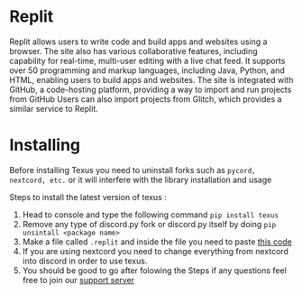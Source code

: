 # Replit
Replit allows users to write code and build apps and websites using a browser. The site also has various collaborative features, 
including capability for real-time, multi-user editing with a live chat feed. It supports over 50 programming and markup languages, including Java, Python, and HTML, enabling users to build apps and websites. 
The site is integrated with GitHub, a code-hosting platform, providing a way to import and run projects from GitHub Users can also import projects from Glitch, which provides a similar service to Replit.

# Installing
Before installing Texus you need to uninstall forks such as `pycord, nextcord, etc.` or it will interfere with the library installation and usage

Steps to install the latest version of texus :

1. Head to console and type the following command `pip install texus`
2. Remove any type of discord.py fork or discord.py itself by doing `pip unsintall <package name>`
3. Make a file called `.replit` and inside the file you need to paste [this code](www.google.com)
4. If you are using nextcord you need to change everything from nextcord into discord in order to use texus.
5. You should be good to go after folowing the Steps if any questions feel free to join our [support server](https://discord.gg/54f7UWNsAJ)
